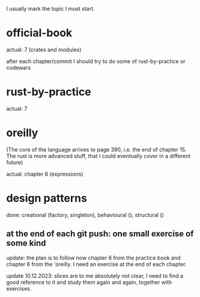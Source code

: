 I usually mark the topic I must start.

# official-book

actual: 7 (crates and modules)

after each chapter/commit I should try to do some of rust-by-practice or codewars

# rust-by-practice

actual: 7

# oreilly

(The core of the language arrives to page 390, i.e. the end of chapter 15. The rust is more advanced stuff, that I could eventually cover in a different future)

actual: chapter 6 (expressions)

# design patterns

done: creational (factory, singleton), behavioural (), structural ()

## at the end of each git push: one small exercise of some kind

update: the plan is to follow now chapter 6 from the practice book and chapter 6 from the 'oreilly. I need an exercise at the end of each chapter.

update 10.12.2023: slices are to me absolutely not clear, I need to find a good reference to it and study them again and again, together with exercises.
